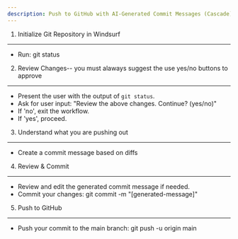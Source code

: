 ```yaml
---
description: Push to GitHub with AI-Generated Commit Messages (Cascade)
---
```


1. Initialize Git Repository in Windsurf
----------------------------------------
- Run:
    git status
2. Review Changes-- you must alaways suggest the use yes/no buttons to approve
-----------------
- Present the user with the output of `git status`.
- Ask for user input: "Review the above changes. Continue? (yes/no)"
- If 'no', exit the workflow.
- If 'yes', proceed.
3. Understand what you are pushing out 
---------------------------------------
- Create a commit message based on diffs
4. Review & Commit
------------------
- Review and edit the generated commit message if needed.
- Commit your changes:
      git commit -m "[generated-message]"
5. Push to GitHub
-----------------
- Push your commit to the main branch:
      git push -u origin main